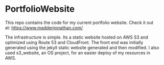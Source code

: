 # PortfolioWebsite

This repo contains the code for my current portfolio website. Check it out at: https://www.maddenjonathan.com/

The infrastructure is simple. Its a static website hosted on AWS S3 and optimized using Route 53 and CloudFront. The front end was initially generated using the jekyll static website generated and then modified. I also used s3_website, an OS project, for an easier deploy of my resources in AWS. 
